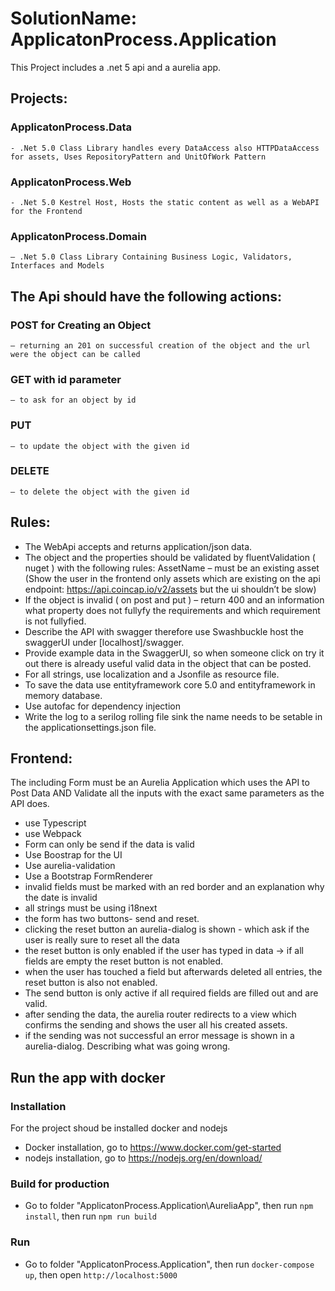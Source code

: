 # SolutionName: ApplicatonProcess.Application
This Project includes a .net 5 api and a aurelia app.
## Projects:
### ApplicatonProcess.Data 
    - .Net 5.0 Class Library handles every DataAccess also HTTPDataAccess for assets, Uses RepositoryPattern and UnitOfWork Pattern
### ApplicatonProcess.Web 
    - .Net 5.0 Kestrel Host, Hosts the static content as well as a WebAPI for the Frontend
### ApplicatonProcess.Domain 
    – .Net 5.0 Class Library Containing Business Logic, Validators, Interfaces and Models
## The Api should have the following actions:
### POST for Creating an Object 
    – returning an 201 on successful creation of the object and the url were the object can be called
### GET with id parameter 
    – to ask for an object by id
### PUT 
    – to update the object with the given id
### DELETE 
    – to delete the object with the given id
## Rules:
- The WebApi accepts and returns application/json data.
- The object and the properties should be validated by fluentValidation ( nuget ) with the following rules:
AssetName – must be an existing asset (Show the user in the frontend only assets which are existing on the api endpoint: https://api.coincap.io/v2/assets but the ui shouldn’t be slow)
- If the object is invalid ( on post and put ) – return 400 and an information what property does not fullyfy the requirements and which requirement is not fullyfied.
- Describe the API with swagger therefore use Swashbuckle host the swaggerUI under [localhost]/swagger.
- Provide example data in the SwaggerUI, so when someone click on try it out there is already useful valid data in the object that can be posted.
- For all strings, use localization and a Jsonfile as resource file.
- To save the data use entityframework core 5.0 and entityframework in memory database.
- Use autofac for dependency injection
- Write the log to a serilog rolling file sink the name needs to be setable in the applicationsettings.json file. 
## Frontend:
The including Form must be an Aurelia Application which uses the API to Post Data AND Validate all the inputs with the exact same parameters as the API does.
- use Typescript
- use Webpack
- Form can only be send if the data is valid
- Use Boostrap for the UI
- Use aurelia-validation
- Use a Bootstrap FormRenderer
- invalid fields must be marked with an red border and an explanation why the date is invalid
- all strings must be using i18next
- the form has two buttons- send and reset.
- clicking the reset button an aurelia-dialog is shown - which ask if the user is really sure to reset all the data
- the reset button is only enabled if the user has typed in data -> if all fields are empty the reset button is not enabled.
- when the user has touched a field but afterwards deleted all entries, the reset button is also not enabled.
- The send button is only active if all required fields are filled out and are valid.
- after sending the data, the aurelia router redirects to a view which confirms the sending and shows the user all his created assets.
- if the sending was not successful an error message is shown in a aurelia-dialog. Describing what was going wrong.

## Run the app with docker
### Installation
For the project shoud be installed docker and nodejs
- Docker installation, go to https://www.docker.com/get-started
- nodejs installation, go to https://nodejs.org/en/download/

### Build for production
- Go to folder "ApplicatonProcess.Application\AureliaApp", then run `npm install`, then run `npm run build`
### Run 
- Go to folder "ApplicatonProcess.Application", then run `docker-compose up`, then open `http://localhost:5000` 

